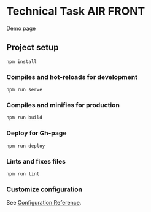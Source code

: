 # Technical Task AIR FRONT

[Demo page](https://xandzia.github.io/air-front-task/#/)

## Project setup
```
npm install
```

### Compiles and hot-reloads for development
```
npm run serve
```

### Compiles and minifies for production
```
npm run build
```

### Deploy for Gh-page
```
npm run deploy
```

### Lints and fixes files
```
npm run lint
```

### Customize configuration
See [Configuration Reference](https://cli.vuejs.org/config/).
